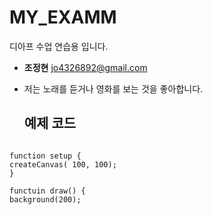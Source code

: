 # MY_EXAMM
디아프 수업 연습용 입니다.

- **조정현** jo4326892@gmail.com
- 저는 노래를 듣거나 영화를 보는 것을 좋아합니다.

  ## 예제 코드
```

function setup {
createCanvas( 100, 100);
}

functuin draw() {
background(200);



```